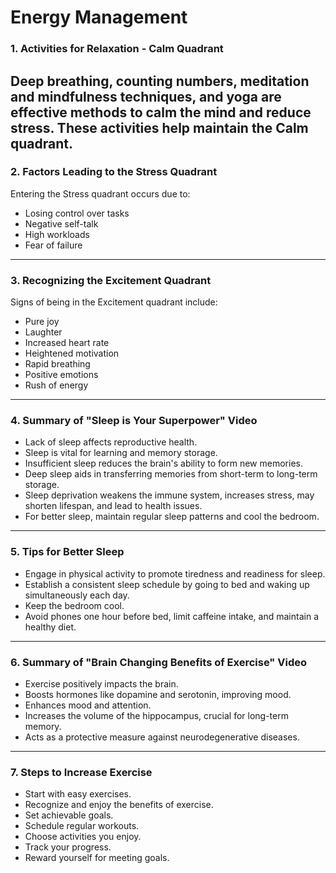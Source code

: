 # Energy Management

### 1. Activities for Relaxation - Calm Quadrant
Deep breathing, counting numbers, meditation and mindfulness techniques, and yoga are effective methods to calm the mind and reduce stress. These activities help maintain the Calm quadrant.
---
### 2. Factors Leading to the Stress Quadrant
Entering the Stress quadrant occurs due to:
- Losing control over tasks
- Negative self-talk
- High workloads
- Fear of failure
---
### 3. Recognizing the Excitement Quadrant
Signs of being in the Excitement quadrant include:
- Pure joy
- Laughter
- Increased heart rate
- Heightened motivation
- Rapid breathing
- Positive emotions
- Rush of energy
---
### 4. Summary of "Sleep is Your Superpower" Video
- Lack of sleep affects reproductive health.
- Sleep is vital for learning and memory storage.
- Insufficient sleep reduces the brain's ability to form new memories.
- Deep sleep aids in transferring memories from short-term to long-term storage.
- Sleep deprivation weakens the immune system, increases stress, may shorten lifespan, and lead to health issues.
- For better sleep, maintain regular sleep patterns and cool the bedroom.
---
### 5. Tips for Better Sleep
- Engage in physical activity to promote tiredness and readiness for sleep.
- Establish a consistent sleep schedule by going to bed and waking up simultaneously each day.
- Keep the bedroom cool.
- Avoid phones one hour before bed, limit caffeine intake, and maintain a healthy diet.
---
### 6. Summary of "Brain Changing Benefits of Exercise" Video
- Exercise positively impacts the brain.
- Boosts hormones like dopamine and serotonin, improving mood.
- Enhances mood and attention.
- Increases the volume of the hippocampus, crucial for long-term memory.
- Acts as a protective measure against neurodegenerative diseases.
---
### 7. Steps to Increase Exercise
- Start with easy exercises.
- Recognize and enjoy the benefits of exercise.
- Set achievable goals.
- Schedule regular workouts.
- Choose activities you enjoy.
- Track your progress.
- Reward yourself for meeting goals.
